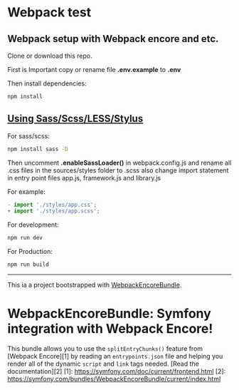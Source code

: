 # Webpack test

## Webpack setup with Webpack encore and etc.

Clone or download this repo.

First is Important copy or rename file **.env.example** to **.env**

Then install dependencies:

```bash
npm install
```

## [Using Sass/Scss/LESS/Stylus](https://symfony.com/doc/current/frontend/encore/simple-example.html#using-sass-less-stylus)

For sass/scss:

```bash
npm install sass -D
```

Then uncomment **.enableSassLoader()** in webpack.config.js and rename all .css files in the sources/styles folder to .scss also change import statement in entry point files app.js, framework.js and library.js

For example:

```js
- import './styles/app.css';
+ import './styles/app.scss';
```

For development:

```bash
npm run dev
```

For Production:

```bash
npm run build
```

<hr />

This ia a project bootstrapped with [WebpackEncoreBundle](https://github.com/symfony/webpack-encore-bundle).

WebpackEncoreBundle: Symfony integration with Webpack Encore!
=============================================================
This bundle allows you to use the `splitEntryChunks()` feature
from [Webpack Encore][1] by reading an `entrypoints.json` file
and helping you render all of the dynamic `script` and `link`
tags needed.
[Read the documentation][2]
[1]: https://symfony.com/doc/current/frontend.html
[2]: https://symfony.com/bundles/WebpackEncoreBundle/current/index.html
